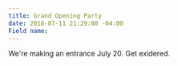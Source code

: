 ```yaml
---
title: Grand Opening Party
date: 2018-07-11 21:29:00 -04:00
Field name: 
---
```


We're making an entrance July 20. Get exidered. 

